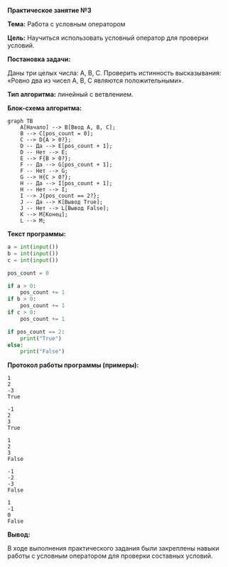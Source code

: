 **Практическое занятие №3**

**Тема:**  Работа с условным оператором

**Цель:** Научиться использовать условный оператор для проверки условий.

**Постановка задачи:**

Даны три целых числа: A, B, C. Проверить истинность высказывания: «Ровно два из чисел A, B, C являются положительными».

**Тип алгоритма:** линейный с ветвлением.

**Блок-схема алгоритма:**

```mermaid
graph TB
    A[Начало] --> B[Ввод A, B, C];
    B --> C[pos_count = 0];
    C --> D{A > 0?};
    D -- Да --> E[pos_count + 1];
    D -- Нет --> E;
    E --> F{B > 0?};
    F -- Да --> G[pos_count + 1];
    F -- Нет --> G;
    G --> H{C > 0?};
    H -- Да --> I[pos_count + 1];
    H -- Нет --> I;
    I --> J{pos_count == 2?};
    J -- Да --> K[Вывод True];
    J -- Нет --> L[Вывод False];
    K --> M[Конец];
    L --> M;
```



**Текст программы:**

```python
a = int(input())
b = int(input())
c = int(input())

pos_count = 0

if a > 0:
    pos_count += 1
if b > 0:
    pos_count += 1
if c > 0:
    pos_count += 1

if pos_count == 2:
    print("True")
else:
    print("False")

```

**Протокол работы программы (примеры):**

```
1
2
-3
True

-1
2
3
True

1
2
3
False

-1
-2
-3
False

1
-1
0
False
```

**Вывод:**

В ходе выполнения практического задания были закреплены навыки работы с условным оператором для проверки составных условий.


